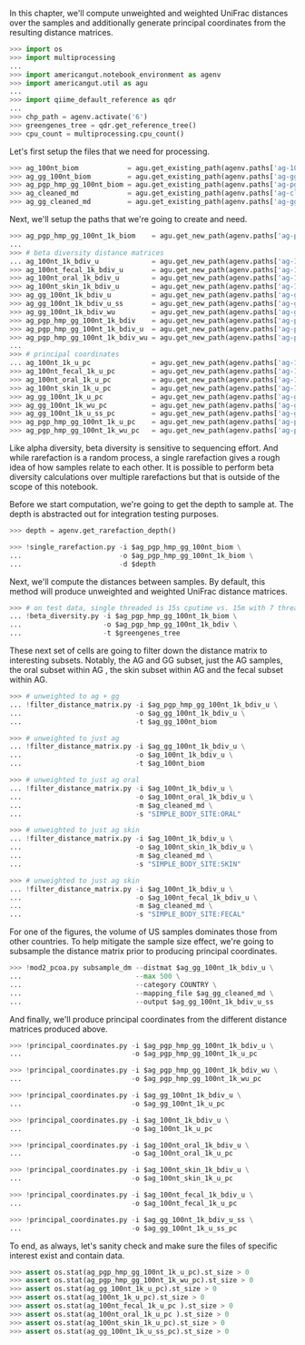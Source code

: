 In this chapter, we'll compute unweighted and weighted UniFrac distances over the samples and additionally generate principal coordinates from the resulting distance matrices.

```python
>>> import os
>>> import multiprocessing
...
>>> import americangut.notebook_environment as agenv
>>> import americangut.util as agu
...
>>> import qiime_default_reference as qdr
...
>>> chp_path = agenv.activate('6')
>>> greengenes_tree = qdr.get_reference_tree()
>>> cpu_count = multiprocessing.cpu_count()
```

Let's first setup the files that we need for processing.

```python
>>> ag_100nt_biom            = agu.get_existing_path(agenv.paths['ag-100nt-biom'])
>>> ag_gg_100nt_biom         = agu.get_existing_path(agenv.paths['ag-gg-100nt-biom'])
>>> ag_pgp_hmp_gg_100nt_biom = agu.get_existing_path(agenv.paths['ag-pgp-hmp-gg-100nt-biom'])
>>> ag_cleaned_md            = agu.get_existing_path(agenv.paths['ag-cleaned-md'])
>>> ag_gg_cleaned_md         = agu.get_existing_path(agenv.paths['ag-gg-cleaned-md'])
```

Next, we'll setup the paths that we're going to create and need.

```python
>>> ag_pgp_hmp_gg_100nt_1k_biom    = agu.get_new_path(agenv.paths['ag-pgp-hmp-gg-100nt-1k-biom'])
...
>>> # beta diversity distance matrices
... ag_100nt_1k_bdiv_u             = agu.get_new_path(agenv.paths['ag-100nt-1k-bdiv-unifrac'])
>>> ag_100nt_fecal_1k_bdiv_u       = agu.get_new_path(agenv.paths['ag-100nt-fecal-1k-bdiv-unifrac'])
>>> ag_100nt_oral_1k_bdiv_u        = agu.get_new_path(agenv.paths['ag-100nt-oral-1k-bdiv-unifrac'])
>>> ag_100nt_skin_1k_bdiv_u        = agu.get_new_path(agenv.paths['ag-100nt-skin-1k-bdiv-unifrac'])
>>> ag_gg_100nt_1k_bdiv_u          = agu.get_new_path(agenv.paths['ag-gg-100nt-1k-bdiv-unifrac'])
>>> ag_gg_100nt_1k_bdiv_u_ss       = agu.get_new_path(agenv.paths['ag-gg-100nt-1k-bdiv-subsampled-unifrac'])
>>> ag_gg_100nt_1k_bdiv_wu         = agu.get_new_path(agenv.paths['ag-gg-100nt-1k-bdiv-wunifrac'])
>>> ag_pgp_hmp_gg_100nt_1k_bdiv    = agu.get_new_path(agenv.paths['ag-pgp-hmp-gg-100nt-1k-bdiv'])
>>> ag_pgp_hmp_gg_100nt_1k_bdiv_u  = agu.get_new_path(agenv.paths['ag-pgp-hmp-gg-100nt-1k-bdiv-unifrac'])
>>> ag_pgp_hmp_gg_100nt_1k_bdiv_wu = agu.get_new_path(agenv.paths['ag-pgp-hmp-gg-100nt-1k-bdiv-wunifrac'])
...
>>> # principal coordinates
... ag_100nt_1k_u_pc               = agu.get_new_path(agenv.paths['ag-100nt-1k-unifrac-pc'])
>>> ag_100nt_fecal_1k_u_pc         = agu.get_new_path(agenv.paths['ag-100nt-fecal-1k-unifrac-pc'])
>>> ag_100nt_oral_1k_u_pc          = agu.get_new_path(agenv.paths['ag-100nt-oral-1k-unifrac-pc'])
>>> ag_100nt_skin_1k_u_pc          = agu.get_new_path(agenv.paths['ag-100nt-skin-1k-unifrac-pc'])
>>> ag_gg_100nt_1k_u_pc            = agu.get_new_path(agenv.paths['ag-gg-100nt-1k-unifrac-pc'])
>>> ag_gg_100nt_1k_wu_pc           = agu.get_new_path(agenv.paths['ag-gg-100nt-1k-wunifrac-pc'])
>>> ag_gg_100nt_1k_u_ss_pc         = agu.get_new_path(agenv.paths['ag-gg-100nt-1k-subsampled-unifrac-pc'])
>>> ag_pgp_hmp_gg_100nt_1k_u_pc    = agu.get_new_path(agenv.paths['ag-pgp-hmp-gg-100nt-1k-unifrac-pc'])
>>> ag_pgp_hmp_gg_100nt_1k_wu_pc   = agu.get_new_path(agenv.paths['ag-pgp-hmp-gg-100nt-1k-wunifrac-pc'])
```

Like alpha diversity, beta diversity is sensitive to sequencing effort. And while rarefaction is a random process, a single rarefaction gives a rough idea of how samples relate to each other. It is possible to perform beta diversity calculations over multiple rarefactions but that is outside of the scope of this notebook.

Before we start computation, we're going to get the depth to sample at. The depth is abstracted out for integration testing purposes.

```python
>>> depth = agenv.get_rarefaction_depth()
```

```python
>>> !single_rarefaction.py -i $ag_pgp_hmp_gg_100nt_biom \
...                        -o $ag_pgp_hmp_gg_100nt_1k_biom \
...                        -d $depth
```

Next, we'll compute the distances between samples. By default, this method will produce unweighted and weighted UniFrac distance matrices.

```python
>>> # on test data, single threaded is 15s cputime vs. 15m with 7 threads via parallel_beta_diversity. :(
... !beta_diversity.py -i $ag_pgp_hmp_gg_100nt_1k_biom \
...                    -o $ag_pgp_hmp_gg_100nt_1k_bdiv \
...                    -t $greengenes_tree
```

These next set of cells are going to filter down the distance matrix to interesting subsets. Notably, the AG and GG subset, just the AG samples, the oral subset within AG , the skin subset within AG and the fecal subset within AG.

```python
>>> # unweighted to ag + gg
... !filter_distance_matrix.py -i $ag_pgp_hmp_gg_100nt_1k_bdiv_u \
...                            -o $ag_gg_100nt_1k_bdiv_u \
...                            -t $ag_gg_100nt_biom
```

```python
>>> # unweighted to just ag
... !filter_distance_matrix.py -i $ag_gg_100nt_1k_bdiv_u \
...                            -o $ag_100nt_1k_bdiv_u \
...                            -t $ag_100nt_biom
```

```python
>>> # unweighted to just ag oral
... !filter_distance_matrix.py -i $ag_100nt_1k_bdiv_u \
...                            -o $ag_100nt_oral_1k_bdiv_u \
...                            -m $ag_cleaned_md \
...                            -s "SIMPLE_BODY_SITE:ORAL"
```

```python
>>> # unweighted to just ag skin
... !filter_distance_matrix.py -i $ag_100nt_1k_bdiv_u \
...                            -o $ag_100nt_skin_1k_bdiv_u \
...                            -m $ag_cleaned_md \
...                            -s "SIMPLE_BODY_SITE:SKIN"
```

```python
>>> # unweighted to just ag skin
... !filter_distance_matrix.py -i $ag_100nt_1k_bdiv_u \
...                            -o $ag_100nt_fecal_1k_bdiv_u \
...                            -m $ag_cleaned_md \
...                            -s "SIMPLE_BODY_SITE:FECAL"
```

For one of the figures, the volume of US samples dominates those from other countries. To help mitigate the sample size effect, we're going to subsample the distance matrix prior to producing principal coordinates.

```python
>>> !mod2_pcoa.py subsample_dm --distmat $ag_gg_100nt_1k_bdiv_u \
...                            --max 500 \
...                            --category COUNTRY \
...                            --mapping_file $ag_gg_cleaned_md \
...                            --output $ag_gg_100nt_1k_bdiv_u_ss
```

And finally, we'll produce principal coordinates from the different distance matrices produced above.

```python
>>> !principal_coordinates.py -i $ag_pgp_hmp_gg_100nt_1k_bdiv_u \
...                           -o $ag_pgp_hmp_gg_100nt_1k_u_pc
```

```python
>>> !principal_coordinates.py -i $ag_pgp_hmp_gg_100nt_1k_bdiv_wu \
...                           -o $ag_pgp_hmp_gg_100nt_1k_wu_pc
```

```python
>>> !principal_coordinates.py -i $ag_gg_100nt_1k_bdiv_u \
...                           -o $ag_gg_100nt_1k_u_pc
```

```python
>>> !principal_coordinates.py -i $ag_100nt_1k_bdiv_u \
...                           -o $ag_100nt_1k_u_pc
```

```python
>>> !principal_coordinates.py -i $ag_100nt_oral_1k_bdiv_u \
...                           -o $ag_100nt_oral_1k_u_pc
```

```python
>>> !principal_coordinates.py -i $ag_100nt_skin_1k_bdiv_u \
...                           -o $ag_100nt_skin_1k_u_pc
```

```python
>>> !principal_coordinates.py -i $ag_100nt_fecal_1k_bdiv_u \
...                           -o $ag_100nt_fecal_1k_u_pc
```

```python
>>> !principal_coordinates.py -i $ag_gg_100nt_1k_bdiv_u_ss \
...                           -o $ag_gg_100nt_1k_u_ss_pc
```

To end, as always, let's sanity check and make sure the files of specific interest exist and contain data.

```python
>>> assert os.stat(ag_pgp_hmp_gg_100nt_1k_u_pc).st_size > 0
>>> assert os.stat(ag_pgp_hmp_gg_100nt_1k_wu_pc).st_size > 0
>>> assert os.stat(ag_gg_100nt_1k_u_pc).st_size > 0
>>> assert os.stat(ag_100nt_1k_u_pc).st_size > 0
>>> assert os.stat(ag_100nt_fecal_1k_u_pc ).st_size > 0
>>> assert os.stat(ag_100nt_oral_1k_u_pc ).st_size > 0
>>> assert os.stat(ag_100nt_skin_1k_u_pc).st_size > 0
>>> assert os.stat(ag_gg_100nt_1k_u_ss_pc).st_size > 0
```
